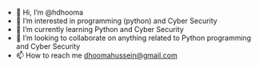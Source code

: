 - 👋 Hi, I’m @hdhooma
- 👀 I’m interested in programming (python) and Cyber Security
- 🌱 I’m currently learning Python and Cyber Security
- 💞️ I’m looking to collaborate on anything related to Python programming and Cyber Security
- 📫 How to reach me dhoomahussein@gmail.com

<!---
hdhooma/hdhooma is a ✨ special ✨ repository because its `README.md` (this file) appears on your GitHub profile.
You can click the Preview link to take a look at your changes.
--->
